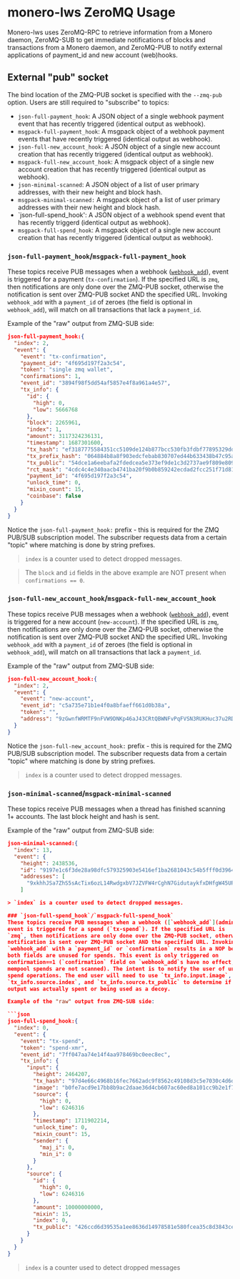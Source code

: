 # monero-lws ZeroMQ Usage
Monero-lws uses ZeroMQ-RPC to retrieve information from a Monero daemon,
ZeroMQ-SUB to get immediate notifications of blocks and transactions from a
Monero daemon, and ZeroMQ-PUB to notify external applications of payment_id
and new account (web)hooks.

## External "pub" socket
The bind location of the ZMQ-PUB socket is specified with the `--zmq-pub`
option. Users are still required to "subscribe" to topics:
  * `json-full-payment_hook`: A JSON object of a single webhook payment event
    that has recently triggered (identical output as webhook).
  * `msgpack-full-payment_hook`: A msgpack object of a webhook payment events
    that have recently triggered (identical output as webhook).
  * `json-full-new_account_hook`: A JSON object of a single new account
    creation that has recently triggered (identical output as webhook).
  * `msgpack-full-new_account_hook`: A msgpack object of a single new account
    creation that has recently triggered (identical output as webhook).
  * `json-minimal-scanned`: A JSON object of a list of user primary addresses,
    with their new height and block hash.
  * `msgpack-minimal-scanned:` A msgpack object of a list of user primary
    addresses with their new height and block hash.
  * `json-full-spend_hook': A JSON object of a webhook spend event that has
    recently triggerd (identical output as webhook).
  * `msgpack-full-spend_hook`: A msgpack object of a single new account
    creation that has recently triggered (identical output as webhook).


### `json-full-payment_hook`/`msgpack-full-payment_hook`
These topics receive PUB messages when a webhook ([`webhook_add`](administration.md)),
event is triggered for a payment (`tx-confirmation`). If the specified URL is
`zmq`, then notifications are only done over the ZMQ-PUB socket, otherwise the
notification is sent over ZMQ-PUB socket AND the specified URL. Invoking
`webhook_add` with a `payment_id` of zeroes (the field is optional in
`webhook_add`), will match on all transactions that lack a `payment_id`.

Example of the "raw" output from ZMQ-SUB side:

```json
json-full-payment_hook:{
  "index": 2,
  "event": {
    "event": "tx-confirmation",
    "payment_id": "4f695d197f2a3c54",
    "token": "single zmq wallet",
    "confirmations": 1,
    "event_id": "3894f98f5dd54af5857e4f8a961a4e57",
    "tx_info": {
      "id": {
        "high": 0,
        "low": 5666768
      },
      "block": 2265961,
      "index": 1,
      "amount": 3117324236131,
      "timestamp": 1687301600,
      "tx_hash": "ef3187775584351cc5109de124b877bcc530fb3fdbf77895329dd447902cc566",
      "tx_prefix_hash": "064884b8a8f903edcfebab830707ed44b633438b47c95a83320f4438b1b28626",
      "tx_public": "54dce1a6eebafa2fdedcea5e373ef9de1c3d2737ae9f809e80958d1ba4590d74",
      "rct_mask": "4cdc4c4e340aacb4741ba20f9b0b859242ecdad2fcc251f71d81123a47db3400",
      "payment_id": "4f695d197f2a3c54",
      "unlock_time": 0,
      "mixin_count": 15,
      "coinbase": false
    }
  }
}

```

Notice the `json-full-payment_hook:` prefix - this is required for the ZMQ PUB/SUB
subscription model. The subscriber requests data from a certain "topic" where
matching is done by string prefixes.

> `index` is a counter used to detect dropped messages.

> The `block` and `id` fields in the above example are NOT present when
`confirmations == 0`.

### `json-full-new_account_hook`/`msgpack-full-new_account_hook`
These topics receive PUB messages when a webhook ([`webhook_add`](administration.md)),
event is triggered for a new account (`new-account`). If the specified URL is
`zmq`, then notifications are only done over the ZMQ-PUB socket, otherwise the
notification is sent over ZMQ-PUB socket AND the specified URL. Invoking
`webhook_add` with a `payment_id` of zeroes (the field is optional in
`webhook_add`), will match on all transactions that lack a `payment_id`.

Example of the "raw" output from ZMQ-SUB side:

```json
json-full-new_account_hook:{
  "index": 2,
  "event": {
    "event": "new-account",
    "event_id": "c5a735e71b1e4f0a8bfaeff661d0b38a",
    "token": "",
    "address": "9zGwnfWRMTF9nFVW9DNKp46aJ43CRtQBWNFvPqFVSN3RUKHuc37u2RDi2GXGp1wRdSRo5juS828FqgyxkumDaE4s9qyyi9B"
  }
}
```

Notice the `json-full-new_account_hook:` prefix - this is required for the ZMQ
PUB/SUB subscription model. The subscriber requests data from a certain "topic"
where matching is done by string prefixes.

> `index` is a counter used to detect dropped messages.

### `json-minimal-scanned`/`msgpack-minimal-scanned`
These topics receive PUB messages when a thread has finished scanning 1+
accounts. The last block height and hash is sent.

Example of the "raw" output from ZMQ-SUB side:
```json
json-minimal-scanned:{
  "index": 13,
  "event": {
    "height": 2438536,
    "id": "9197e1c6f3de28a98dfc579325903e5416ef1ba2681043c54b5fff0d39645a7f",
    "addresses": [
      "9xkhhJSa7ZhS5sAcTix6ozL14RwdgxbV7JZVFW4rCghN7GidutaykfxDHfgW45UPiCTXncuvZ91GNSGgxs3b2Cin9TU8nP3"
    ]

> `index` is a counter used to detect dropped messages.

### `json-full-spend_hook`/`msgpack-full-spend_hook`
These topics receive PUB messages when a webhook ([`webhook_add`](administration.md)),
event is triggered for a spend (`tx-spend`). If the specified URL is
`zmq`, then notifications are only done over the ZMQ-PUB socket, otherwise the
notification is sent over ZMQ-PUB socket AND the specified URL. Invoking
`webhook_add` with a `payment_id` or `confirmation` results in a NOP because
both fields are unused for spends. This event is only triggered on
confirmation==1 (`confirmation` field on `webhook_add`s have no effect, and
mempool spends are not scanned). The intent is to notify the user of unexpected
spend operations. The end user will need to use `tx_info.input.image`,
`tx_info.source.index`, and `tx_info.source.tx_public` to determine if the
output was actually spent or being used as a decoy.

Example of the "raw" output from ZMQ-SUB side:

```json
json-full-spend_hook:{
  "index": 0,
  "event": {
    "event": "tx-spend",
    "token": "spend-xmr",
    "event_id": "7ff047aa74e14f4aa978469bc0eec8ec",
    "tx_info": {
      "input": {
        "height": 2464207,
        "tx_hash": "97d4e66c4968b16fec7662adc9f8562c49108d3c5e7030c4d6dd32d97fb62540",
        "image": "b0fe7acd9e17bb8b9ac2daae36d4cb607ac60ed8a101cc9b2e1f74016cf80b24",
        "source": {
          "high": 0,
          "low": 6246316
        },
        "timestamp": 1711902214,
        "unlock_time": 0,
        "mixin_count": 15,
        "sender": {
          "maj_i": 0,
          "min_i": 0
        }
      },
      "source": {
        "id": {
          "high": 0,
          "low": 6246316
        },
        "amount": 10000000000,
        "mixin": 15,
        "index": 0,
        "tx_public": "426ccd6d39535a1ee8636d14978581e580fcea35c8d3843ceb32eb688a0197f7"
      }
    }
  }
}
```

> `index` is a counter used to detect dropped messages
